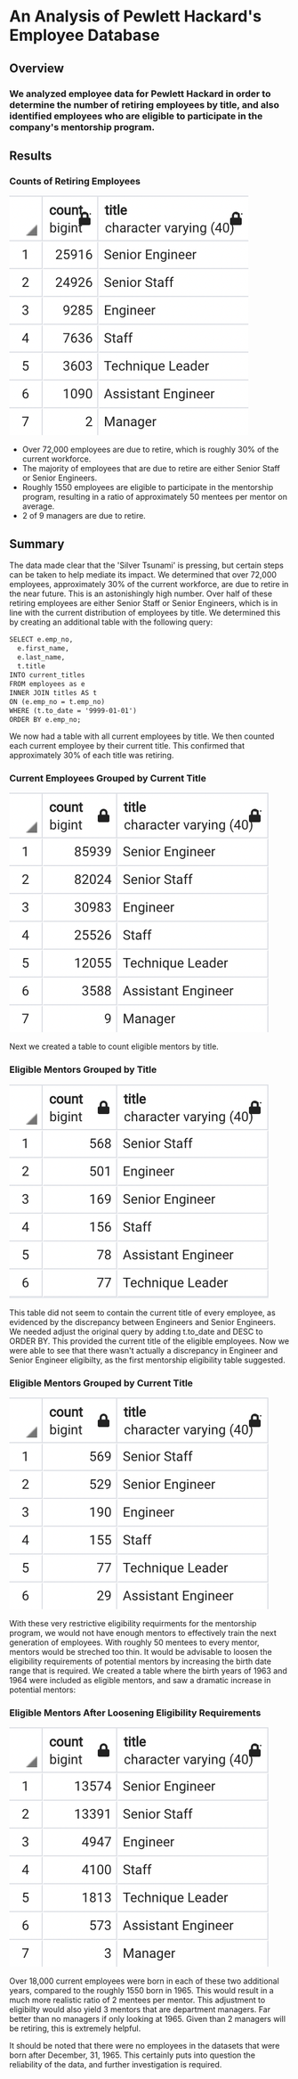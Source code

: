 # An Analysis of Pewlett Hackard's Employee Database 
## Overview
### We analyzed employee data for Pewlett Hackard in order to determine the number of retiring employees by title, and also identified employees who are eligible to participate in the company's mentorship program.
## Results
### Counts of Retiring Employees
![Retiring Count by Title](https://github.com/NickBaldassarre/Pewlett-Hackard-Analysis/blob/1aeb002ab5f0de54fc9665bc19134fef2a239fb1/Resources/retiring_count_by_title.png)

* Over 72,000 employees are due to retire, which is roughly 30% of the current workforce.
* The majority of employees that are due to retire are either Senior Staff or Senior Engineers.
* Roughly 1550 employees are eligible to participate in the mentorship program, resulting in a ratio of approximately 50 mentees per mentor on average.
* 2 of 9 managers are due to retire.

## Summary

The data made clear that the 'Silver Tsunami' is pressing, but certain steps can be taken to help mediate its impact. We determined that over 72,000 employees, approximately 30% of the current workforce, are due to retire in the near future. This is an astonishingly high number. Over half of these retiring employees are either Senior Staff or Senior Engineers, which is in line with the current distribution of employees by title. We determined this by creating an additional table with the following query:

    SELECT e.emp_no,
      e.first_name,
      e.last_name,
      t.title
    INTO current_titles
    FROM employees as e
    INNER JOIN titles AS t
    ON (e.emp_no = t.emp_no)
    WHERE (t.to_date = '9999-01-01')
    ORDER BY e.emp_no;

We now had a table with all current employees by title. We then counted each current employee by their current title. This confirmed that approximately 30% of each title was retiring. 
### Current Employees Grouped by Current Title
![Current Employee by Title](https://github.com/NickBaldassarre/Pewlett-Hackard-Analysis/blob/1aeb002ab5f0de54fc9665bc19134fef2a239fb1/Resources/current_employee_by_title.png)

Next we created a table to count eligible mentors by title. 
### Eligible Mentors Grouped by Title
![Mentor Count by Title](https://github.com/NickBaldassarre/Pewlett-Hackard-Analysis/blob/1aeb002ab5f0de54fc9665bc19134fef2a239fb1/Resources/mentor_count_by_title.png)

This table did not seem to contain the current title of every employee, as evidenced by the discrepancy between Engineers and Senior Engineers. We needed adjust the original query by adding t.to_date and DESC to ORDER BY. This provided the current title of the eligible employees. Now we were able to see that there wasn't actually a discrepancy in Engineer and Senior Engineer eligibilty, as the first mentorship eligibility table suggested. 
### Eligible Mentors Grouped by Current Title
![Corrected Mentor Count by Title](https://github.com/NickBaldassarre/Pewlett-Hackard-Analysis/blob/23d6d54c976fb6d461ce408238fbd2ae8823415d/Resources/corrected_mentor_count.png)

With these very restrictive eligibility requirments for the mentorship program, we would not have enough mentors to effectively train the next generation of employees. With roughly 50 mentees to every mentor, mentors would be streched too thin. It would be advisable to loosen the eligibility requirements of potential mentors by increasing the birth date range that is required. We created a table where the birth years of 1963 and 1964 were included as eligible mentors, and saw a dramatic increase in potential mentors: 
### Eligible Mentors After Loosening Eligibility Requirements
![Mentor Count by Title Extended](https://github.com/NickBaldassarre/Pewlett-Hackard-Analysis/blob/23d6d54c976fb6d461ce408238fbd2ae8823415d/Resources/mentor_count_extended.png)

Over 18,000 current employees were born in each of these two additional years, compared to the roughly 1550 born in 1965. This would result in a much more realistic ratio of 2 mentees per mentor. This adjustment to eligibilty would also yield 3 mentors that are department managers. Far better than no managers if only looking at 1965. Given than 2 managers will be retiring, this is extremely helpful. 

It should be noted that there were no employees in the datasets that were born after December, 31, 1965. This certainly puts into question the reliability of the data, and further investigation is required.
